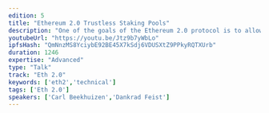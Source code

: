 ```yaml
---
edition: 5
title: "Ethereum 2.0 Trustless Staking Pools"
description: "One of the goals of the Ethereum 2.0 protocol is to allow for trustless staking pools. The main difficulty that had to be overcome to achieve this was the proof of custody construction, which we specifically changed to use a very MPC-friendly cryptographic primitive, the Legendre symbol."
youtubeUrl: "https://youtu.be/Jtz9b7yWbLo"
ipfsHash: "QmNnzMS8YciybE92BE45X7kSdj6VDUSXtZ9PPkyRQTXUrb"
duration: 1246
expertise: "Advanced"
type: "Talk"
track: "Eth 2.0"
keywords: ['eth2','technical']
tags: ['Eth 2.0']
speakers: ['Carl Beekhuizen','Dankrad Feist']
---
```

